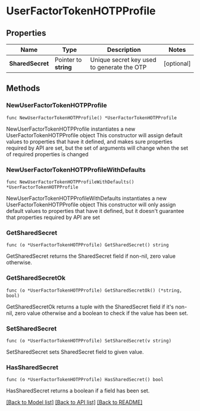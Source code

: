 # UserFactorTokenHOTPProfile

## Properties

Name | Type | Description | Notes
------------ | ------------- | ------------- | -------------
**SharedSecret** | Pointer to **string** | Unique secret key used to generate the OTP | [optional] 

## Methods

### NewUserFactorTokenHOTPProfile

`func NewUserFactorTokenHOTPProfile() *UserFactorTokenHOTPProfile`

NewUserFactorTokenHOTPProfile instantiates a new UserFactorTokenHOTPProfile object
This constructor will assign default values to properties that have it defined,
and makes sure properties required by API are set, but the set of arguments
will change when the set of required properties is changed

### NewUserFactorTokenHOTPProfileWithDefaults

`func NewUserFactorTokenHOTPProfileWithDefaults() *UserFactorTokenHOTPProfile`

NewUserFactorTokenHOTPProfileWithDefaults instantiates a new UserFactorTokenHOTPProfile object
This constructor will only assign default values to properties that have it defined,
but it doesn't guarantee that properties required by API are set

### GetSharedSecret

`func (o *UserFactorTokenHOTPProfile) GetSharedSecret() string`

GetSharedSecret returns the SharedSecret field if non-nil, zero value otherwise.

### GetSharedSecretOk

`func (o *UserFactorTokenHOTPProfile) GetSharedSecretOk() (*string, bool)`

GetSharedSecretOk returns a tuple with the SharedSecret field if it's non-nil, zero value otherwise
and a boolean to check if the value has been set.

### SetSharedSecret

`func (o *UserFactorTokenHOTPProfile) SetSharedSecret(v string)`

SetSharedSecret sets SharedSecret field to given value.

### HasSharedSecret

`func (o *UserFactorTokenHOTPProfile) HasSharedSecret() bool`

HasSharedSecret returns a boolean if a field has been set.


[[Back to Model list]](../README.md#documentation-for-models) [[Back to API list]](../README.md#documentation-for-api-endpoints) [[Back to README]](../README.md)


